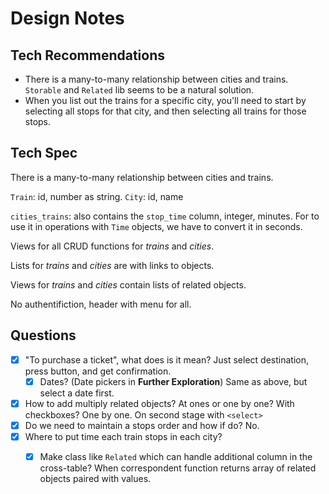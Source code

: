 # Design Notes #

## Tech Recommendations ##

- There is a many-to-many relationship between cities and trains.  ```Storable``` and ```Related``` lib seems to be a natural solution.
- When you list out the trains for a specific city, you'll need to start by selecting all stops for that city, and then selecting all trains for those stops.

## Tech Spec ##

There is a many-to-many relationship between cities and trains.

`Train`: id, number as string.
`City`: id, name

`cities_trains`: also contains the  `stop_time` column, integer, minutes.  For to use it in operations with `Time` objects, we have to convert it in seconds.

Views for all CRUD functions for *trains* and *cities*.  

Lists for *trains* and *cities* are with links to objects.

Views for *trains* and *cities* contain lists of related objects.

No authentifiction, header with menu for all.

## Questions ##

- [x] "To purchase a ticket", what does is it mean? Just select destination, press button, and get confirmation.
  - [x] Dates? (Date pickers in **Further Exploration**) Same as above, but select a date first.
- [x] How to add multiply related objects? At ones or one by one?  With checkboxes? One by one. On second stage with ```<select>```
- [x] Do we need to maintain a stops order and how if do? No.
- [x] Where to put time each train stops in each city?
  - [x] Make class like `Related` which can handle additional column in the cross-table? When correspondent function returns array of related objects paired with values.

